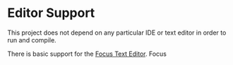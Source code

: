 # Editor Support

This project does not depend on any particular IDE or text editor in order to run and compile.

There is basic support for the [Focus Text Editor](https://focus-editor.dev).
Focus